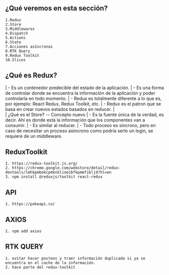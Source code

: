 ## ¿Qué veremos en esta sección?

    1.Redux
    2.Store
    3.Middlewares
    4.Dispatch
    5.Actions
    6.State
    7.Acciones asíncronas
    8.RTK Query
    9.Redux Toolkit
    10.Slices

## ¿Qué es Redux?

| - Es un contenedor predecible del estado de la aplicación.
| - Es una forma de controlar donde se encuentra la información de la aplicación y poder controlarla en todo momento.
| - Redux es totalmente diferente a lo que es, por ejemplo: React Redux, Redux Toolkit, etc.
| - Redux es el patron que se basa en crear nuevos estados basados en reducer.
|  
| ¿Qué es el Store? -- Concepto nuevo
| - Es la fuente única de la verdad, es decir. Ahí es donde está la información que los componentes van a consumir.
| - Es similar al reducer.
| - Todo proceso es sincrono, pero en caso de necesitar un proceso asincrono como podría serlo un login, se requiere de un middleware.

## ReduxToolkit

    1. https://redux-toolkit.js.org/
    2. https://chrome.google.com/webstore/detail/redux-devtools/lmhkpmbekcpmknklioeibfkpmmfibljd?hl=en
    3. npm install @reduxjs/toolkit react-redux

## API

    1. https://pokeapi.co/

## AXIOS

    1. npm add axios

## RTK QUERY

    1. evitar hacer posteos y traer información duplicada si ya se encuentra en el cache de la información.
    2. hace parte del redux-toolkit